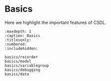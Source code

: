 # Basics

Here we highlight the important features of CSDL.

```{toctree}
:maxdepth: 1
:caption: Basics
:titlesonly:
:numbered:
:includehidden:

basics/recorder
basics/model
basics/variablegroup
basics/debugging
basics/data
```